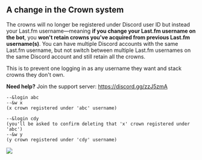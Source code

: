 ## A change in the Crown system

The crowns will no longer be registered under Discord user ID but instead your Last.fm username―meaning **if you change your Last.fm username on the bot**, you **won't retain crowns you've acquired from previous Last.fm username(s)**.
You can have multiple Discord accounts with the same Last.fm username, but not switch between multiple Last.fm usernames on the same Discord account and still retain all the crowns.

This is to prevent one logging in as any username they want and stack crowns they don't own.

**Need help?** Join the support server: https://discord.gg/zzJ5zmA

```
--&login abc
--&w x
(x crown registered under 'abc' username)

--&login cdy
(you'll be asked to confirm deleting that 'x' crown registered under 'abc')
--&w y
(y crown registered under 'cdy' username)
```

![](https://media.discordapp.net/attachments/657942260322664468/879769813055070298/unknown.png)
